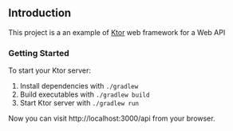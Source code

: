 ## Introduction

This project is a an example of [Ktor](https://ktor.io/) web framework for a Web API

### Getting Started

To start your Ktor server:

1. Install dependencies with `./gradlew`
3. Build executables with `./gradlew build`
4. Start Ktor server with `./gradlew run`

Now you can visit http://localhost:3000/api from your browser.
